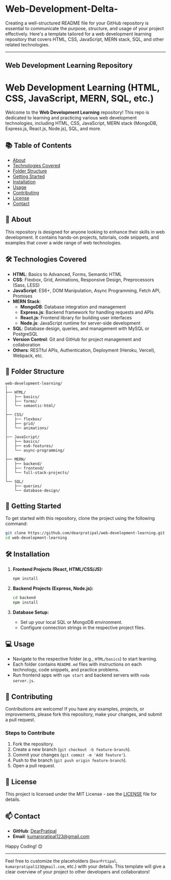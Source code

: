 ﻿# Web-Development-Delta-
 Creating a well-structured README file for your GitHub repository is essential to communicate the purpose, structure, and usage of your project effectively. Here's a template tailored for a web development learning repository that covers HTML, CSS, JavaScript, MERN stack, SQL, and other related technologies.

---

## Web Development Learning Repository

# Web Development Learning (HTML, CSS, JavaScript, MERN, SQL, etc.)

Welcome to the **Web Development Learning** repository! This repo is dedicated to learning and practicing various web development technologies, including HTML, CSS, JavaScript, MERN stack (MongoDB, Express.js, React.js, Node.js), SQL, and more.

## 📚 Table of Contents
- [About](#about)
- [Technologies Covered](#technologies-covered)
- [Folder Structure](#folder-structure)
- [Getting Started](#getting-started)
- [Installation](#installation)
- [Usage](#usage)
- [Contributing](#contributing)
- [License](#license)
- [Contact](#contact)

## 📝 About
This repository is designed for anyone looking to enhance their skills in web development. It contains hands-on projects, tutorials, code snippets, and examples that cover a wide range of web technologies.

## 🛠 Technologies Covered
- **HTML**: Basics to Advanced, Forms, Semantic HTML
- **CSS**: Flexbox, Grid, Animations, Responsive Design, Preprocessors (Sass, LESS)
- **JavaScript**: ES6+, DOM Manipulation, Async Programming, Fetch API, Promises
- **MERN Stack**:
  - **MongoDB**: Database integration and management
  - **Express.js**: Backend framework for handling requests and APIs
  - **React.js**: Frontend library for building user interfaces
  - **Node.js**: JavaScript runtime for server-side development
- **SQL**: Database design, queries, and management with MySQL or PostgreSQL
- **Version Control**: Git and GitHub for project management and collaboration
- **Others**: RESTful APIs, Authentication, Deployment (Heroku, Vercel), Webpack, etc.

## 📁 Folder Structure
```
web-development-learning/
│
├── HTML/
│   ├── basics/
│   ├── forms/
│   └── semantic-html/
│
├── CSS/
│   ├── flexbox/
│   ├── grid/
│   └── animations/
│
├── JavaScript/
│   ├── basics/
│   ├── es6-features/
│   └── async-programming/
│
├── MERN/
│   ├── backend/
│   ├── frontend/
│   └── full-stack-projects/
│
└── SQL/
    ├── queries/
    └── database-design/
```

## 🚀 Getting Started
To get started with this repository, clone the project using the following command:

```bash
git clone https://github.com/dearpratipal/web-development-learning.git
cd web-development-learning
```

## 🛠 Installation
1. **Frontend Projects (React, HTML/CSS/JS):**
   ```bash
   npm install
   ```

2. **Backend Projects (Express, Node.js):**
   ```bash
   cd backend
   npm install
   ```

3. **Database Setup:**
   - Set up your local SQL or MongoDB environment.
   - Configure connection strings in the respective project files.

## 💻 Usage
- Navigate to the respective folder (e.g., `HTML/basics`) to start learning.
- Each folder contains `README.md` files with instructions on each technology, code snippets, and practice problems.
- Run frontend apps with `npm start` and backend servers with `node server.js`.

## 🤝 Contributing
Contributions are welcome! If you have any examples, projects, or improvements, please fork this repository, make your changes, and submit a pull request.

### Steps to Contribute
1. Fork the repository.
2. Create a new branch (`git checkout -b feature-branch`).
3. Commit your changes (`git commit -m 'Add feature'`).
4. Push to the branch (`git push origin feature-branch`).
5. Open a pull request.

## 📄 License
This project is licensed under the MIT License - see the [LICENSE](LICENSE) file for details.

## 📫 Contact
- **GitHub**: [DearPratipal](https://github.com/dearpratipal)
- **Email**: kumarpratipal123@gmail.com

Happy Coding! 😊

---

Feel free to customize the placeholders (`DearPrtipal`, `kumarpratipal123@gmail.com`, etc.) with your details. This template will give a clear overview of your project to other developers and collaborators!
